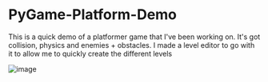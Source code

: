 # PyGame-Platform-Demo
This is a quick demo of a platformer game that I've been working on. It's got collision, physics and enemies + obstacles. I made a level editor to go with it to allow me to quickly create the different levels

![image](https://user-images.githubusercontent.com/115759745/197359470-6098b612-8755-436f-9465-302eb4b9603a.png)
